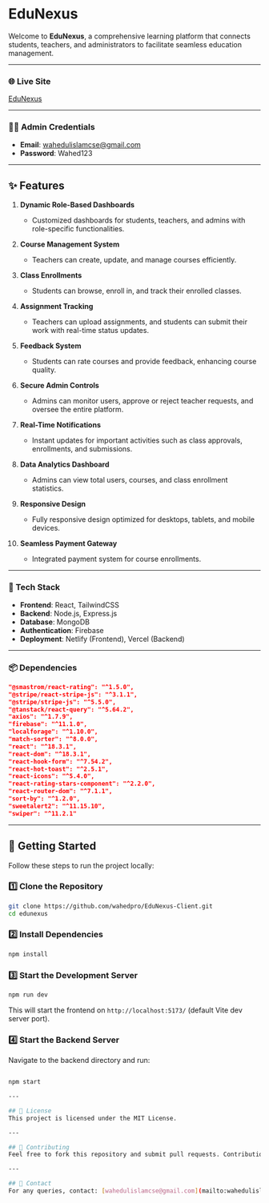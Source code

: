 # EduNexus

Welcome to **EduNexus**, a comprehensive learning platform that connects students, teachers, and administrators to facilitate seamless education management.

---

### 🌐 Live Site
[EduNexus](https://edunexuss.netlify.app)

---

### 👨‍💻 Admin Credentials
- **Email**: wahedulislamcse@gmail.com  
- **Password**: Wahed123

---

## ✨ Features

1. **Dynamic Role-Based Dashboards**  
   - Customized dashboards for students, teachers, and admins with role-specific functionalities.

2. **Course Management System**  
   - Teachers can create, update, and manage courses efficiently.

3. **Class Enrollments**  
   - Students can browse, enroll in, and track their enrolled classes.

4. **Assignment Tracking**  
   - Teachers can upload assignments, and students can submit their work with real-time status updates.

5. **Feedback System**  
   - Students can rate courses and provide feedback, enhancing course quality.

6. **Secure Admin Controls**  
   - Admins can monitor users, approve or reject teacher requests, and oversee the entire platform.

7. **Real-Time Notifications**  
   - Instant updates for important activities such as class approvals, enrollments, and submissions.

8. **Data Analytics Dashboard**  
   - Admins can view total users, courses, and class enrollment statistics.

9. **Responsive Design**  
   - Fully responsive design optimized for desktops, tablets, and mobile devices.

10. **Seamless Payment Gateway**  
    - Integrated payment system for course enrollments.

---

### 📂 Tech Stack
- **Frontend**: React, TailwindCSS  
- **Backend**: Node.js, Express.js  
- **Database**: MongoDB  
- **Authentication**: Firebase  
- **Deployment**: Netlify (Frontend), Vercel (Backend)

---

### 📦 Dependencies

```json
"@smastrom/react-rating": "^1.5.0",
"@stripe/react-stripe-js": "^3.1.1",
"@stripe/stripe-js": "^5.5.0",
"@tanstack/react-query": "^5.64.2",
"axios": "^1.7.9",
"firebase": "^11.1.0",
"localforage": "^1.10.0",
"match-sorter": "^8.0.0",
"react": "^18.3.1",
"react-dom": "^18.3.1",
"react-hook-form": "^7.54.2",
"react-hot-toast": "^2.5.1",
"react-icons": "^5.4.0",
"react-rating-stars-component": "^2.2.0",
"react-router-dom": "^7.1.1",
"sort-by": "^1.2.0",
"sweetalert2": "^11.15.10",
"swiper": "^11.2.1"
```

---

## 🚀 Getting Started

Follow these steps to run the project locally:

### 1️⃣ Clone the Repository
```sh
git clone https://github.com/wahedpro/EduNexus-Client.git
cd edunexus
```

### 2️⃣ Install Dependencies
```sh
npm install
```

### 3️⃣ Start the Development Server
```sh
npm run dev
```
This will start the frontend on `http://localhost:5173/` (default Vite dev server port).

### 4️⃣ Start the Backend Server
Navigate to the backend directory and run:
```sh

npm start

---

## 📜 License
This project is licensed under the MIT License.

---

## 🤝 Contributing
Feel free to fork this repository and submit pull requests. Contributions are welcome!

---

## 📧 Contact
For any queries, contact: [wahedulislamcse@gmail.com](mailto:wahedulislamcse@gmail.com)
